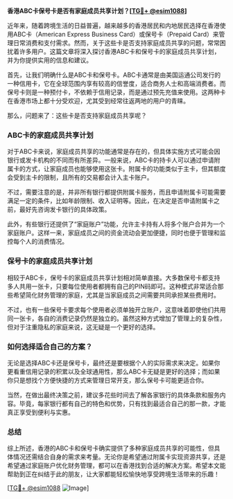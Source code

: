 **香港ABC卡保号卡是否有家庭成员共享计划？[[TG💪+ @esim1088](https://t.me/s/esim1088)]**

近年来，随着跨境生活的日益普遍，越来越多的香港居民和内地居民选择在香港使用ABC卡（American Express Business Card）或保号卡（Prepaid Card）来管理日常消费和支付需求。然而，关于这些卡是否支持家庭成员共享的问题，常常困扰着许多用户。这篇文章将深入探讨香港ABC卡和保号卡的家庭成员共享计划，并为你提供实用的信息和建议。

首先，让我们明确什么是ABC卡和保号卡。ABC卡通常是由美国运通公司发行的一种信用卡，它在全球范围内享有较高的信誉度，适合商务人士和高端消费者。而保号卡则是一种预付卡，不依赖于信用记录，而是通过预先充值来使用。这两种卡在香港市场上都十分受欢迎，尤其受到经常往返两地的用户的青睐。

那么，问题来了：这些卡是否支持家庭成员共享呢？

### ABC卡的家庭成员共享计划

对于ABC卡来说，家庭成员共享的功能通常是存在的，但具体实施方式可能会因银行或发卡机构的不同而有所差异。一般来说，ABC卡的持卡人可以通过申请附属卡的方式，让家庭成员也能够使用这张卡。附属卡的功能类似于主卡，但其额度会受到主卡的限制，且所有的交易都会计入主卡账户。

不过，需要注意的是，并非所有银行都提供附属卡服务，而且申请附属卡可能需要满足一定的条件，比如年龄限制、收入证明等。因此，在决定是否申请附属卡之前，最好先咨询发卡银行的具体政策。

此外，有些银行还提供了“家庭账户”功能，允许主卡持有人将多个账户合并为一个家庭账户。这样一来，家庭成员之间的资金流动会更加便捷，同时也便于管理和监控每个人的消费情况。

### 保号卡的家庭成员共享计划

相较于ABC卡，保号卡的家庭成员共享计划相对简单直接。大多数保号卡都支持多人共用一张卡，只要每位使用者都拥有自己的PIN码即可。这种模式非常适合那些希望简化财务管理的家庭，尤其是当家庭成员之间需要共同承担某些费用时。

不过，也有一些保号卡要求每个使用者必须单独开立账户，这意味着即使他们共用同一张卡，各自的消费记录仍然是独立的。虽然这种方式增加了管理上的复杂性，但对于注重隐私的家庭来说，这无疑是一个更好的选择。

### 如何选择适合自己的方案？

无论是选择ABC卡还是保号卡，最终还是要根据个人的实际需求来决定。如果你更看重信用记录的积累以及全球通用性，那么ABC卡无疑是更好的选择；而如果你只是想找个方便快捷的方式来管理日常开支，那么保号卡可能更适合你。

当然，在做出最终决策之前，建议多花些时间去了解各家银行的具体条款和服务内容。毕竟，每家银行都有自己的特色和优势，只有找到最适合自己的那一款，才能真正享受到便利与实惠。

### 总结

综上所述，香港的ABC卡和保号卡确实提供了多种家庭成员共享的可能性，但具体情况还需结合自身的需求来考量。无论你是希望通过附属卡实现资源共享，还是希望通过家庭账户优化财务管理，都可以在香港找到合适的解决方案。希望本文能帮助到正在纠结于此的朋友，让大家都能轻松愉快地享受跨境生活带来的乐趣！

[[TG💪+ @esim1088](https://t.me/s/esim1088) ![Image](https://i.postimg.cc/4NQfJmqS/Snipaste-2025-05-13-00-14-12.png)]
